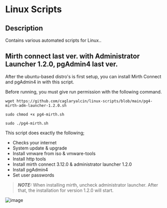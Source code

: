 # Linux Scripts

## Description

Contains various automated scripts for Linux..

## Mirth connect last ver. with Administrator Launcher 1.2.0, pgAdmin4 last ver.

After the ubuntu-based distro's is first setup, you can install Mirth Connect and pgAdmin4 in with this script.

Before running, you must give run permission with the following command.

```
wget https://github.com/caglaryalcin/linux-scripts/blob/main/pg4-mirth-adm-launcher-1.2.0.sh
```
```
sudo chmod +x pg4-mirth.sh
```
```
sudo ./pg4-mirth.sh
```

This script does exactly the following;

- Checks your internet
- System update & upgrade
- Install vmware from iso & vmware-tools
- Install http tools
- Install mirth connect 3.12.0 & administrator launcher 1.2.0
- Install pgAdmin4
- Set user passwords


> **_NOTE:_**  When installing mirth, uncheck administrator launcher. After that, the installation for version 1.2.0 will start.

![image](https://github.com/caglaryalcin/linux-scripts/blob/main/uncheck.png)
